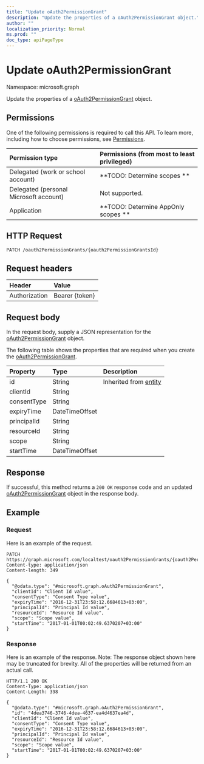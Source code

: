 ```yaml
---
title: "Update oAuth2PermissionGrant"
description: "Update the properties of a oAuth2PermissionGrant object."
author: ""
localization_priority: Normal
ms.prod: ""
doc_type: apiPageType
---
```


# Update oAuth2PermissionGrant

Namespace: microsoft.graph

Update the properties of a [oAuth2PermissionGrant](../resources/oauth2permissiongrant.md) object.

## Permissions
One of the following permissions is required to call this API. To learn more, including how to choose permissions, see [Permissions](/concepts/permissions-reference.md).

|Permission type|Permissions (from most to least privileged)|
|:---|:---|
|Delegated (work or school account)|**TODO: Determine scopes **|
|Delegated (personal Microsoft account)|Not supported.|
|Application|**TODO: Determine AppOnly scopes **|

## HTTP Request
<!-- {
  "blockType": "ignored"
}
-->
``` http
PATCH /oauth2PermissionGrants/{oauth2PermissionGrantsId}
```

## Request headers
|Header|Value|
|:---|:---|
|Authorization|Bearer {token}|

## Request body
In the request body, supply a JSON representation for the [oAuth2PermissionGrant](../resources/oauth2permissiongrant.md) object.

The following table shows the properties that are required when you create the [oAuth2PermissionGrant](../resources/oauth2permissiongrant.md).

|Property|Type|Description|
|:---|:---|:---|
|id|String| Inherited from [entity](../resources/entity.md)|
|clientId|String||
|consentType|String||
|expiryTime|DateTimeOffset||
|principalId|String||
|resourceId|String||
|scope|String||
|startTime|DateTimeOffset||



## Response
If successful, this method returns a `200 OK` response code and an updated [oAuth2PermissionGrant](../resources/oauth2permissiongrant.md) object in the response body.

## Example

### Request
Here is an example of the request.
<!-- {
  "blockType": "request",
  "name": "update_oauth2permissiongrant"
}
-->
``` http
PATCH https://graph.microsoft.com/localtest/oauth2PermissionGrants/{oauth2PermissionGrantsId}
Content-type: application/json
Content-length: 349

{
  "@odata.type": "#microsoft.graph.oAuth2PermissionGrant",
  "clientId": "Client Id value",
  "consentType": "Consent Type value",
  "expiryTime": "2016-12-31T23:58:12.6684613+03:00",
  "principalId": "Principal Id value",
  "resourceId": "Resource Id value",
  "scope": "Scope value",
  "startTime": "2017-01-01T00:02:49.6370207+03:00"
}
```

### Response
Here is an example of the response. Note: The response object shown here may be truncated for brevity. All of the properties will be returned from an actual call.
<!-- {
  "blockType": "response",
  "truncated": true
}
-->
``` http
HTTP/1.1 200 OK
Content-Type: application/json
Content-Length: 398

{
  "@odata.type": "#microsoft.graph.oAuth2PermissionGrant",
  "id": "4dea3746-3746-4dea-4637-ea4d4637ea4d",
  "clientId": "Client Id value",
  "consentType": "Consent Type value",
  "expiryTime": "2016-12-31T23:58:12.6684613+03:00",
  "principalId": "Principal Id value",
  "resourceId": "Resource Id value",
  "scope": "Scope value",
  "startTime": "2017-01-01T00:02:49.6370207+03:00"
}
```

